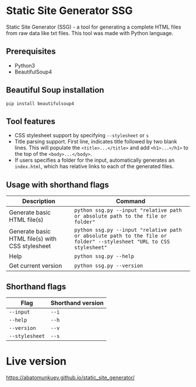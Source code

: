 # Static Site Generator SSG
Static Site Generator (SSG) - a tool for generating a complete HTML files from raw data like txt files. This tool was made with Python language. 

## Prerequisites
- Python3
- BeautifulSoup4

## Beautiful Soup installation
```
pip install beautifulsoup4
```

## Tool features 
- CSS stylesheet support by specifying `--stylesheet` or `s`
- Title parsing support. First line, indicates title followed by two blank lines. This will populate the `<title>...</title>` and add `<h1>...</h1>` to the top of the `<body>...</body>`.
- If users specifies a folder for the input, automatically generates an `index.html`, which has relative links to each of the generated files.

## Usage with shorthand flags
| Description | Command |
| ------------ | -------- |
|Generate basic HTML file(s)|`python ssg.py --input "relative path or absolute path to the file or folder"`| 
|Generate basic HTML file(s) with CSS stylesheet | `python ssg.py --input "relative path or absolute path to the file or folder" --stylesheet "URL to CSS stylesheet"`|
|Help | `python ssg.py --help` |
|Get current version | `python ssg.py --version`|

## Shorthand flags
| Flag | Shorthand version | 
| -----| ----------------- |
| `--input` | `--i` | 
| `--help` | `--h` |
| `--version` | `--v` | 
| `--stylesheet` | `--s`| 

# Live version 

https://abatomunkuev.github.io/static_site_generator/
